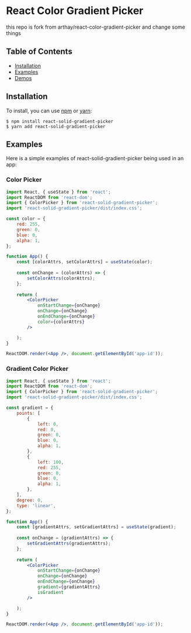 # React Color Gradient Picker
this repo is fork from arthay/react-color-gradient-picker and change some things 

## Table of Contents

* [Installation](#installation)
* [Examples](#examples)
* [Demos](#demo)

## Installation

To install, you can use [npm](https://npmjs.org/) or [yarn](https://yarnpkg.com):


    $ npm install react-solid-gradient-picker
    $ yarn add react-solid-gradient-picker

## Examples

Here is a simple examples of react-solid-gradient-picker being used in an app:

### Color Picker
```jsx
import React, { useState } from 'react';
import ReactDOM from 'react-dom';
import { ColorPicker } from 'react-solid-gradient-picker';
import 'react-solid-gradient-picker/dist/index.css';

const color = {
    red: 255,
    green: 0,
    blue: 0,
    alpha: 1,
};

function App() {
    const [colorAttrs, setColorAttrs] = useState(color);
    
    const onChange = (colorAttrs) => {
        setColorAttrs(colorAttrs);
    };
  
    return (
        <ColorPicker
            onStartChange={onChange}
            onChange={onChange}
            onEndChange={onChange}
            color={colorAttrs}
        />

    );
}

ReactDOM.render(<App />, document.getElementById('app-id'));
```

### Gradient Color Picker
```jsx
import React, { useState } from 'react';
import ReactDOM from 'react-dom';
import { ColorPicker } from 'react-solid-gradient-picker';
import 'react-solid-gradient-picker/dist/index.css';

const gradient = {
    points: [
        {
            left: 0,
            red: 0,
            green: 0,
            blue: 0,
            alpha: 1,
        },
        {
            left: 100,
            red: 255,
            green: 0,
            blue: 0,
            alpha: 1,
        },
    ],
    degree: 0,
    type: 'linear',
};

function App() {
    const [gradientAttrs, setGradientAttrs] = useState(gradient);
    
    const onChange = (gradientAttrs) => {
        setGradientAttrs(gradientAttrs);
    };
  
    return (
        <ColorPicker
            onStartChange={onChange}
            onChange={onChange}
            onEndChange={onChange}
            gradient={gradientAttrs}
            isGradient
        />

    );
}

ReactDOM.render(<App />, document.getElementById('app-id'));
```
